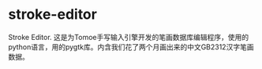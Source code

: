 stroke-editor
=============

Stroke Editor. 这是为Tomoe手写输入引擎开发的笔画数据库编辑程序，使用的python语言，用的pygtk库。内含我们花了两个月画出来的中文GB2312汉字笔画数据。

